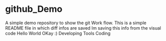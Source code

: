 # github_Demo
A simple demo repository to show the git Work flow.
This is a simple README file in which diff infos are saved
Im saving this info from the visual code
Hello World OKay :)
Developing Tools
Coding